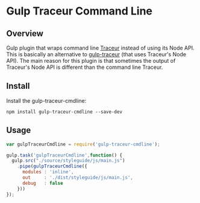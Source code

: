 Gulp Traceur Command Line
==========================

Overview
--------
Gulp plugin that wraps command line [Traceur](https://github.com/google/traceur-compiler) instead of using its Node API. 
This is basically an alternative to [gulp-traceur](https://www.npmjs.org/package/gulp-traceur) (that uses Traceur's Node API). The main reason for this plugin is that sometimes the output of Traceur's Node API is different than the command line Traceur.

Install
-------
Install the gulp-traceur-cmdline:
```
npm install gulp-traceur-cmdline --save-dev
```
Usage
-------

```javascript
var gulpTraceurCmdline = require('gulp-traceur-cmdline');

gulp.task('gulpTraceurCmdline',function() {
  gulp.src("./source/styleguide/js/main.js")
    .pipe(gulpTraceurCmdline({
      modules : 'inline',
      out     : './dist/styleguide/js/main.js',
      debug   : false
    }))
});
```